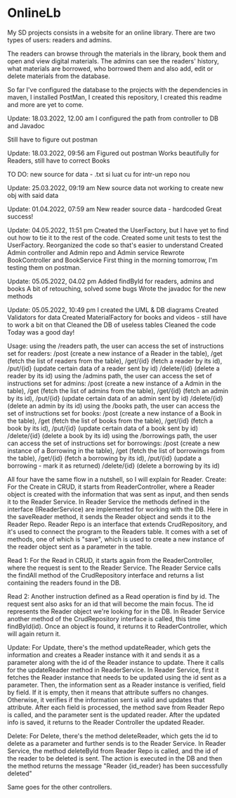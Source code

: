 # OnlineLb
My SD projects consists in a website for an online library.
There are two types of users: readers and admins.

The readers can browse through the materials in the library, book them and open and view digital materials.
The admins can see the readers' history, what materials are borrowed, who borrowed them and also add, edit or delete materials from the database.

So far I've configured the database to the projects with the dependencies in maven, I installed PostMan, I created this repository, I created this readme and more are yet to come.

Update: 18.03.2022, 12.00 am
I configured the path from controller to DB and Javadoc

Still have to figure out postman

Update: 18.03.2022, 09:56 am
Figured out postman
Works beautifully for Readers, still have to correct Books


TO DO: new source for data - .txt si luat cu for intr-un repo nou

Update: 25.03.2022, 09:19 am
New source data
not working to create new obj with said data

Update: 01.04.2022, 07:59 am
New reader source data - hardcoded
Great success!

Update: 04.05.2022, 11:51 pm
Created the UserFactory, but I have yet to find out how to tie it to the rest of the code.
Created some unit tests to test the UserFactory.
Reorganized the code so that's easier to understand
Created Admin controller and Admin repo and Admin service
Rewrote BookController and BookService
First thing in the morning tomorrow, I'm testing them on postman.

Update: 05.05.2022, 04.02 pm
Added findById for readers, admins and books
A bit of retouching, solved some bugs
Wrote the javadoc for the new methods

Update: 05.05.2022, 10:49 pm
I created the UML & DB diagrams
Created Validators for data
Created MaterialFactory for books and videos - still have to work a bit on that
Cleaned the DB of useless tables
Cleaned the code
Today was a good day!

Usage:
using the /readers path, the user can access the set of instructions set for readers:
    /post           (create a new instance of a Reader in the table),
    /get            (fetch the list of readers from the table),
    /get/{id}       (fetch a reader by its id),
    /put/{id}       (update certain data of a reader sent by id)
    /delete/{id}    (delete a reader by its id)
using the /admins path, the user can access the set of instructions set for admins:
    /post           (create a new instance of a Admin in the table),
    /get            (fetch the list of admins from the table),
    /get/{id}       (fetch an admin by its id),
    /put/{id}       (update certain data of an admin sent by id)
    /delete/{id}    (delete an admin by its id)
using the /books path, the user can access the set of instructions set for books:
    /post           (create a new instance of a Book in the table),
    /get            (fetch the list of books from the table),
    /get/{id}       (fetch a book by its id),
    /put/{id}       (update certain data of a book sent by id)
    /delete/{id}    (delete a book by its id)
using the /borrowings path, the user can access the set of instructions set for borrowings:
    /post           (create a new instance of a Borrowing in the table),
    /get            (fetch the list of borrowings from the table),
    /get/{id}       (fetch a borrowing by its id),
    /put/{id}       (update a borrowing - mark it as returned)
    /delete/{id}    (delete a borrowing by its id)   

All four have the same flow in a nutshell, so I will explain for Reader.
Create:
    For the Create in CRUD, it starts from ReaderController, where a Reader object is created 
        with the information that was sent as input, and then sends it to the Reader Service.
    In Reader Service the methods defined in the interface (IReaderService) are implemented
        for working with the DB. Here in the saveReader method, it sends the Reader object
        and sends it to the Reader Repo.
    Reader Repo is an interface that extends CrudRepository, and it's used to connect the program
        to the Readers table. It comes with a set of methods, one of which is "save", which is used
        to create a new instance of the reader object sent as a parameter in the table.

Read 1:
    For the Read in CRUD, it starts again from the ReaderController, where the request is sent
        to the Reader Service.
    The Reader Service calls the findAll method of the CrudRepository interface and returns a list
        containing the readers found in the DB.

Read 2:
    Another instruction defined as a Read operation is find by id. The request sent also asks for an id
        that will become the main focus. The id represents the Reader object we're looking for in the DB.
    In Reader Service another method of the CrudRepository interface is called, this time findById(id).
        Once an object is found, it returns it to ReaderController, which will again return it.

Update:
    For Update, there's the method updateReader, which gets the information and creates a
        Reader instance with it and sends it as a parameter along with the id of the Reader
        instance to update. There it calls for the updateReader method in ReaderService.
    In Reader Service, first it fetches the Reader instance that needs to be updated using the id
        sent as a parameter. Then, the information sent as a Reader instance is verified,
        field by field. If it is empty, then it means that attribute suffers no changes.
        Otherwise, it verifies if the information sent is valid and updates that attribute.
    After each field is processed, the method save from Reader Repo is called, and the parameter sent
        is the updated reader.
    After the updated info is saved, it returns to the Reader Controller the updated Reader.

Delete:
    For Delete, there's the method deleteReader, which gets the id to delete as a parameter and further
        sends is to the Reader Service.
    In Reader Service, the method deleteById from Reader Repo is called, and the id of the reader to be deleted
        is sent. The action is executed in the DB and then the method returns the message 
        "Reader {id_reader} has been successfully deleted"

Same goes for the other controllers.